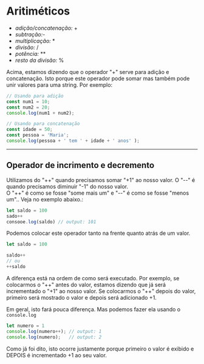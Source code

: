 # Aritiméticos
* _adição/concatenação:_ +
* _subtração:_-   
* _multiplicação:_ *
* _divisão:_ /
* _potência:_ **
* _resto da divisão:_ %

Acima, estamos dizendo que o operador "+" serve para adição e concatenação.
Isto porque este operador pode somar mas também pode unir valores para uma string. Por exemplo:
```js
// Usando para adição
const num1 = 10;
const num2 = 20;
console.log(num1 + num2);

// Usando para concatenação
const idade = 50;
const pessoa = 'Maria';
console.log(pessoa + ' tem ' + idade + ' anos' );
```

__________________________________________________


## Operador de incrimento e decremento
Utilizamos do "++" quando precisamos somar "+1" ao nosso valor. O "--" é quando precisamos diminuir "-1" do nosso valor. </br>
O "++" é como se fosse "some mais um" e "--" é como se fosse "menos um".. Veja no exemplo abaixo.:
```js
let saldo = 100 
sado++ 
consooe.log(saldo) // output: 101 
```

Podemos colocar este operador tanto na frente quanto atrás de um valor.
```js
let saldo = 100

saldo++ 
// ou
++saldo
```

A diferença está na ordem de como será executado.
Por exemplo, se colocarmos o "++" antes do valor, estamos dizendo que já será incrementado o "+1" ao nosso valor. Se colocarmos o "++" depois do valor, primeiro será mostrado o valor e depois será adicionado +1.

Em geral, isto fará pouca diferença. Mas podemos fazer ela usando o `console.log`
```js
let numero = 1
console.log(numero++); // output: 1
console.log(numero);   // output: 2
```
Como já foi dito, isto ocorre justamente porque primeiro o valor é exibido e DEPOIS é incrementado +1 ao seu valor.

